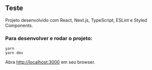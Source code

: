 ## Teste

Projeto desenvolvido com React, Next.js, TypeScript, ESLint e Styled Components.

### Para desenvolver e rodar o projeto:
```
yarn
yarn dev
```

Abra [http://localhost:3000](http://localhost:3000) em seu browser.

